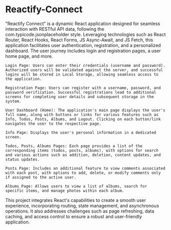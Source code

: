 # Reactify-Connect
"Reactify Connect" is a dynamic React application designed for seamless interaction with RESTful API data, following the com.typicode.jsonplaceholder style. Leveraging technologies such as React Router, React Hooks, React Forms, JS Async-Await, and JS Fetch, this application facilitates user authentication, registration, and a personalized dashboard. The user journey includes login and registration pages, a user home page, and more.

    Login Page: Users can enter their credentials (username and password). Authorized users will be validated against the server, and successful logins will be stored in Local Storage, allowing seamless access to the application.

    Registration Page: Users can register with a username, password, and password verification. Successful registrations lead to additional screens for completing user details and subsequent storage in the system.

    User Dashboard (Home): The application's main page displays the user's full name, along with buttons or links for various features such as Info, Todos, Posts, Albums, and Logout. Clicking on each button/link navigates the user to the respective page.

    Info Page: Displays the user's personal information in a dedicated screen.

    Todos, Posts, Albums Pages: Each page provides a list of the corresponding items (todos, posts, albums), with options for search and various actions such as addition, deletion, content updates, and status updates.

    Posts Page: Includes an additional feature to view comments associated with each post, with options to add, delete, or modify comments only if assigned to the active user.

    Albums Page: Allows users to view a list of albums, search for specific items, and manage photos within each album.

This project integrates React's capabilities to create a smooth user experience, incorporating routing, state management, and asynchronous operations. It also addresses challenges such as page refreshing, data caching, and access control to ensure a robust and user-friendly application.
